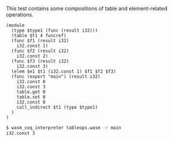 This test contains some compositions of table and element-related operations.

```wasm
(module
  (type $type1 (func (result i32)))
  (table $t1 4 funcref)
  (func $f1 (result i32)
    i32.const 1)
  (func $f2 (result i32)
    i32.const 2)
  (func $f3 (result i32)
    i32.const 3)
  (elem $e1 $t1 (i32.const 1) $f1 $f2 $f3)
  (func (export "main") (result i32)
    i32.const 0
    i32.const 3
    table.get 0
    table.set 0
    i32.const 0
    call_indirect $t1 (type $type1)
  )
)
```

```sh
$ wasm_coq_interpreter tableops.wasm -r main
i32.const 3

```

